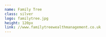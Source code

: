 ```yaml
---
name: Family Tree
class: silver
logo: familytree.jpg
height: 120px
link: //www.familytreewealthmanagement.co.uk
---
```

